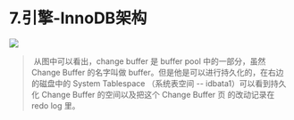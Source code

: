# 7.引擎-InnoDB架构

![](https://dev.mysql.com/doc/refman/5.7/en/images/innodb-architecture.png)

> ​	从图中可以看出，change buffer 是 buffer pool 中的一部分，虽然 Change Buffer 的名字叫做 buffer。但是他是可以进行持久化的，在右边的磁盘中的 System Tablespace （系统表空间 -- idbata1）可以看到持久化 Change Buffer 的空间以及把这个 Change Buffer 页 的改动记录在 redo log 里。